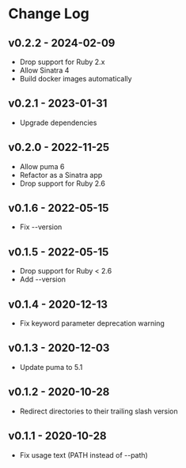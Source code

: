 Change Log
========================================

v0.2.2 - 2024-02-09
----------------------------------------

- Drop support for Ruby 2.x
- Allow Sinatra 4
- Build docker images automatically


v0.2.1 - 2023-01-31
----------------------------------------

- Upgrade dependencies


v0.2.0 - 2022-11-25
----------------------------------------

- Allow puma 6
- Refactor as a Sinatra app
- Drop support for Ruby 2.6


v0.1.6 - 2022-05-15
----------------------------------------

- Fix --version


v0.1.5 - 2022-05-15
----------------------------------------

- Drop support for Ruby < 2.6
- Add --version


v0.1.4 - 2020-12-13
----------------------------------------

- Fix keyword parameter deprecation warning


v0.1.3 - 2020-12-03
----------------------------------------

- Update puma to 5.1


v0.1.2 - 2020-10-28
----------------------------------------

- Redirect directories to their trailing slash version


v0.1.1 - 2020-10-28
----------------------------------------

- Fix usage text (PATH instead of --path)


